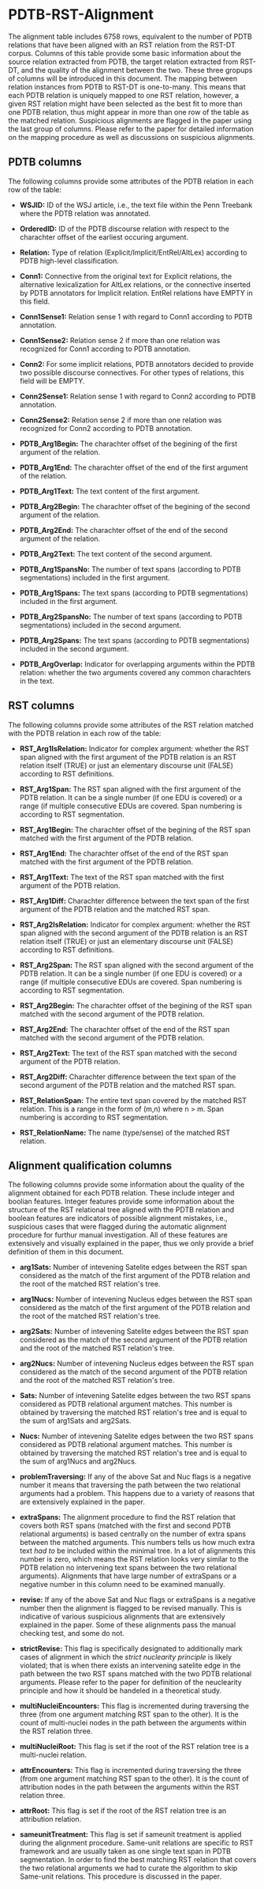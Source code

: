 # PDTB-RST-Alignment

The alignment table includes 6758 rows, equivalent to the number of PDTB relations that have been aligned with an RST relation from the RST-DT corpus. Columns of this table provide some basic information about the source relation extracted from PDTB, the target relation extracted from RST-DT, and the quality of the alignment between the two. These three gropups of columns will be introduced in this document. The mapping between relation instances from PDTB to RST-DT is one-to-many. This means that each PDTB relation is uniquely mapped to one RST relation, however, a given RST relation might have been selected as the best fit to more than one PDTB relation, thus might appear in more than one row of the table as the matched relation. Suspicious alignments are flagged in the paper using the last group of columns.  Please refer to the paper for detailed information on the mapping procedure as well as discussions on suspicious alignments.

## PDTB columns
The following columns provide some attributes of the PDTB relation in each row of the table:

* **WSJID:** 
ID of the WSJ article, i.e., the text file within the Penn Treebank where the PDTB relation was annotated.


* **OrderedID:**
ID of the PDTB discourse relation with respect to the charachter offset of the earliest occuring argument.

* **Relation:**
Type of relation (Explicit/Implicit/EntRel/AltLex) according to PDTB high-level classification.

* **Conn1:**
Connective from the original text for Explicit relations, the alternative lexicalization for AltLex relations, or the connective inserted by PDTB annotators for Implicit relation. EntRel relations have EMPTY in this field.

* **Conn1Sense1:**
Relation sense 1 with regard to Conn1 according to PDTB annotation.

* **Conn1Sense2:**
Relation sense 2 if more than one relation was recognized for Conn1 according to PDTB annotation.

* **Conn2:**
For some implicit relations, PDTB annotators decided to provide two possible discourse connectives. For other types of relations, this field will be EMPTY.

* **Conn2Sense1:**
Relation sense 1 with regard to Conn2 according to PDTB annotation.

* **Conn2Sense2:**
Relation sense 2 if more than one relation was recognized for Conn2 according to PDTB annotation.

* **PDTB_Arg1Begin:**
The charachter offset of the begining of the first argument of the relation.

* **PDTB_Arg1End:**
The charachter offset of the end of the first argument of the relation.

* **PDTB_Arg1Text:**
The text content of the first argument.

* **PDTB_Arg2Begin:**
The charachter offset of the begining of the second argument of the relation.

* **PDTB_Arg2End:**
The charachter offset of the end of the second argument of the relation.

* **PDTB_Arg2Text:**
The text content of the second argument.

* **PDTB_Arg1SpansNo:**
The number of text spans (according to PDTB segmentations) included in the first argument.

* **PDTB_Arg1Spans:**
The text spans (according to PDTB segmentations) included in the first argument.

* **PDTB_Arg2SpansNo:**
The number of text spans (according to PDTB segmentations) included in the second argument.

* **PDTB_Arg2Spans:**
The text spans (according to PDTB segmentations) included in the second argument.

* **PDTB_ArgOverlap:**
Indicator for overlapping arguments within the PDTB relation: whether the two arguments covered any common charachters in the text.

## RST columns
The following columns provide some attributes of the RST relation matched with the PDTB relation in each row of the table:


* **RST_Arg1IsRelation:**
Indicator for complex argument: whether the RST span aligned with the first argument of the PDTB relation is an RST relation itself (TRUE) or just an elementary discourse unit (FALSE) according to RST definitions.

* **RST_Arg1Span:**
The RST span aligned with the first argument of the PDTB relation. It can be a single number (if one EDU is covered) or a range (if multiple consecutive EDUs are covered. Span numbering is according to RST segmentation.

* **RST_Arg1Begin:**
The charachter offset of the begining of the RST span matched with the first argument of the PDTB relation.

* **RST_Arg1End:**
The charachter offset of the end of the RST span matched with the first argument of the PDTB relation.

* **RST_Arg1Text:**
The text of the RST span matched with the first argument of the PDTB relation.

* **RST_Arg1Diff:**
Charachter difference between the text span of the first argument of the PDTB relation and the matched RST span.

* **RST_Arg2IsRelation:**
Indicator for complex argument: whether the RST span aligned with the second argument of the PDTB relation is an RST relation itself (TRUE) or just an elementary discourse unit (FALSE) according to RST definitions.

* **RST_Arg2Span:**
The RST span aligned with the second argument of the PDTB relation. It can be a single number (if one EDU is covered) or a range (if multiple consecutive EDUs are covered. Span numbering is according to RST segmentation.

* **RST_Arg2Begin:**
The charachter offset of the begining of the RST span matched with the second argument of the PDTB relation.

* **RST_Arg2End:**
The charachter offset of the end of the RST span matched with the second argument of the PDTB relation.

* **RST_Arg2Text:**
The text of the RST span matched with the second argument of the PDTB relation.

* **RST_Arg2Diff:**
Charachter difference between the text span of the second argument of the PDTB relation and the matched RST span.

* **RST_RelationSpan:**
The entire text span covered by the matched RST relation. This is a range in the form of (m,n) where n > m. Span numbering is according to RST segmentation.

* **RST_RelationName:**
The name (type/sense) of the matched RST relation. 


## Alignment qualification columns
The following columns provide some information about the quality of the alignment obtained for each PDTB relation. These include integer and boolian features. Integer features provide some information about the structure of the RST relational tree aligned with the PDTB relation and boolean features are indicators of possible alignment mistakes, i.e., suspicious cases that were flagged during the automatic alignment procedure for furthur manual investigation. All of these features are extensively and visually explained in the paper, thus we only provide a brief definition of them in this document.

* **arg1Sats:**
Number of intevening Satelite edges between the RST span considered as the match of the first argument of the PDTB relation and the root of the matched RST relation's tree. 

* **arg1Nucs:**
Number of intevening Nucleus edges between the RST span considered as the match of the first argument of the PDTB relation and the root of the matched RST relation's tree. 	

* **arg2Sats:**
Number of intevening Satelite edges between the RST span considered as the match of the second argument of the PDTB relation and the root of the matched RST relation's tree. 

* **arg2Nucs:**
Number of intevening Nucleus edges between the RST span considered as the match of the second argument of the PDTB relation and the root of the matched RST relation's tree. 	

* **Sats:**
Number of intevening Satelite edges between the two RST spans considered as PDTB relational argument matches. This number is obtained by traversing the matched RST relation's tree and is equal to the sum of arg1Sats and arg2Sats. 

* **Nucs:**
Number of intevening Satelite edges between the two RST spans considered as PDTB relational argument matches. This number is obtained by traversing the matched RST relation's tree and is equal to the sum of arg1Nucs and arg2Nucs. 

* **problemTraversing:**
If any of the above Sat and Nuc flags is a negative number it means that traversing the path between the two relational arguments had a problem. This happens due to a variety of reasons that are extensively explained in the paper.

* **extraSpans:**
The alignment procedure to find the RST relation that covers both RST spans (matched with the first and second PDTB relational arguments) is based centrally on the number of extra spans between the matched arguments. This numbers tells us how much extra text *had to* be included within the minimal tree. In a lot of alignments this number is zero, which means the RST relation looks very similar to the PDTB relation no intervening text spans between the two relational arguments). Alignments that have large number of extraSpans or a negative number in this column need to be examined manually. 

* **revise:**
If any of the above Sat and Nuc flags or extraSpans is a negative number then the alignment is flagged to be revised manually. This is indicative of various suspicious alignments that are extensively explained in the paper. Some of these alignments pass the manual checking test, and some do not.

* **strictRevise:**
This flag is specifically designated to additionally mark cases of alignment in which the *strict nuclearity principle* is likely violated; that is when there exists an intervening satelite edge in the path between the two RST spans matched with the two PDTB relational arguments. Please refer to the paper for definition of the neuclearity principle and how it should be handeled in a theoretical study.

* **multiNucleiEncounters:**
This flag is incremented during traversing the three (from one argument matching RST span to the other). It is the count of multi-nuclei nodes in the path between the arguments within the RST relation three.

* **multiNucleiRoot:**
This flag is set if the root of the RST relation tree is a multi-nuclei relation.

* **attrEncounters:**
This flag is incremented during traversing the three (from one argument matching RST span to the other). It is the count of attribution nodes in the path between the arguments within the RST relation three.

* **attrRoot:**
This flag is set if the root of the RST relation tree is an attribution relation.

* **sameunitTreatment:**
This flag is set if sameunit treatment is applied during the alignment procedure. Same-unit relations are specific to RST framework and are usually taken as one single text span in PDTB segmentation. In order to find the best matching RST relation that covers the two relational arguments we had to curate the algorithm to skip Same-unit relations. This procedure is discussed in the paper.





